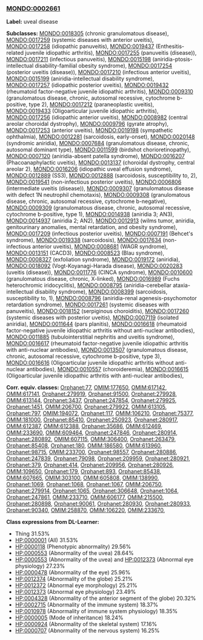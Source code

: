 
### [MONDO:0002661](http://purl.obolibrary.org/obo/MONDO_0002661)
**Label:** uveal disease

**Subclasses:** [MONDO:0018305](http://purl.obolibrary.org/obo/MONDO_0018305) (chronic granulomatous disease), [MONDO:0017259](http://purl.obolibrary.org/obo/MONDO_0017259) (systemic diseases with anterior uveitis), [MONDO:0017258](http://purl.obolibrary.org/obo/MONDO_0017258) (idiopathic panuveitis), [MONDO:0019437](http://purl.obolibrary.org/obo/MONDO_0019437) (Enthesitis-related juvenile idiopathic arthritis), [MONDO:0017255](http://purl.obolibrary.org/obo/MONDO_0017255) (panuveitis (disease)), [MONDO:0017211](http://purl.obolibrary.org/obo/MONDO_0017211) (infectious panuveitis), [MONDO:0015198](http://purl.obolibrary.org/obo/MONDO_0015198) (aniridia-ptosis-intellectual disability-familial obesity syndrome), [MONDO:0017254](http://purl.obolibrary.org/obo/MONDO_0017254) (posterior uveitis (disease)), [MONDO:0017210](http://purl.obolibrary.org/obo/MONDO_0017210) (infectious anterior uveitis), [MONDO:0015199](http://purl.obolibrary.org/obo/MONDO_0015199) (aniridia-intellectual disability syndrome), [MONDO:0017257](http://purl.obolibrary.org/obo/MONDO_0017257) (idiopathic posterior uveitis), [MONDO:0019432](http://purl.obolibrary.org/obo/MONDO_0019432) (rheumatoid factor-negative juvenile idiopathic arthritis), [MONDO:0009310](http://purl.obolibrary.org/obo/MONDO_0009310) (granulomatous disease, chronic, autosomal recessive, cytochrome b-positive, type 2), [MONDO:0017212](http://purl.obolibrary.org/obo/MONDO_0017212) (paraneoplastic uveitis), [MONDO:0019433](http://purl.obolibrary.org/obo/MONDO_0019433) (Oligoarticular juvenile idiopathic arthritis), [MONDO:0017256](http://purl.obolibrary.org/obo/MONDO_0017256) (idiopathic anterior uveitis), [MONDO:0008982](http://purl.obolibrary.org/obo/MONDO_0008982) (central areolar choroidal dystrophy), [MONDO:0009796](http://purl.obolibrary.org/obo/MONDO_0009796) (gyrate atrophy), [MONDO:0017253](http://purl.obolibrary.org/obo/MONDO_0017253) (anterior uveitis), [MONDO:0019198](http://purl.obolibrary.org/obo/MONDO_0019198) (sympathetic ophthalmia), [MONDO:0012281](http://purl.obolibrary.org/obo/MONDO_0012281) (sarcoidosis, early-onset), [MONDO:0020148](http://purl.obolibrary.org/obo/MONDO_0020148) (syndromic aniridia), [MONDO:0007684](http://purl.obolibrary.org/obo/MONDO_0007684) (granulomatous disease, chronic, autosomal dominant type), [MONDO:0011599](http://purl.obolibrary.org/obo/MONDO_0011599) (birdshot chorioretinopathy), [MONDO:0007120](http://purl.obolibrary.org/obo/MONDO_0007120) (aniridia-absent patella syndrome), [MONDO:0016207](http://purl.obolibrary.org/obo/MONDO_0016207) (Phacoanaphylactic uveitis), [MONDO:0013137](http://purl.obolibrary.org/obo/MONDO_0013137) (choroidal dystrophy, central areolar 2), [MONDO:0016206](http://purl.obolibrary.org/obo/MONDO_0016206) (idiopathic uveal effusion syndrome), [MONDO:0012889](http://purl.obolibrary.org/obo/MONDO_0012889) (SS3), [MONDO:0012888](http://purl.obolibrary.org/obo/MONDO_0012888) (sarcoidosis, susceptibility to, 2), [MONDO:0019541](http://purl.obolibrary.org/obo/MONDO_0019541) (non-infectious posterior uveitis), [MONDO:0006806](http://purl.obolibrary.org/obo/MONDO_0006806) (intermediate uveitis (disease)), [MONDO:0009307](http://purl.obolibrary.org/obo/MONDO_0009307) (granulomatous disease with defect 1N neutrophil chemotaxis), [MONDO:0009308](http://purl.obolibrary.org/obo/MONDO_0009308) (granulomatous disease, chronic, autosomal recessive, cytochrome b-negative), [MONDO:0009309](http://purl.obolibrary.org/obo/MONDO_0009309) (granulomatous disease, chronic, autosomal recessive, cytochrome b-positive, type 1), [MONDO:0014938](http://purl.obolibrary.org/obo/MONDO_0014938) (aniridia 3; AN3), [MONDO:0014937](http://purl.obolibrary.org/obo/MONDO_0014937) (aniridia 2; AN2), [MONDO:0012913](http://purl.obolibrary.org/obo/MONDO_0012913) (wilms tumor, aniridia, genitourinary anomalies, mental retardation, and obesity syndrome), [MONDO:0017209](http://purl.obolibrary.org/obo/MONDO_0017209) (infectious posterior uveitis), [MONDO:0007191](http://purl.obolibrary.org/obo/MONDO_0007191) (Behcet's syndrome), [MONDO:0019338](http://purl.obolibrary.org/obo/MONDO_0019338) (sarcoidosis), [MONDO:0017634](http://purl.obolibrary.org/obo/MONDO_0017634) (non-infectious anterior uveitis), [MONDO:0008681](http://purl.obolibrary.org/obo/MONDO_0008681) (WAGR syndrome), [MONDO:0013151](http://purl.obolibrary.org/obo/MONDO_0013151) (CACD3), [MONDO:0008523](http://purl.obolibrary.org/obo/MONDO_0008523) (Blau syndrome), [MONDO:0008327](http://purl.obolibrary.org/obo/MONDO_0008327) (exfoliation syndrome), [MONDO:0019172](http://purl.obolibrary.org/obo/MONDO_0019172) (aniridia), [MONDO:0018092](http://purl.obolibrary.org/obo/MONDO_0018092) (Vogt-Koyanagi-Harada disease), [MONDO:0020283](http://purl.obolibrary.org/obo/MONDO_0020283) (uveitis (disease)), [MONDO:0011776](http://purl.obolibrary.org/obo/MONDO_0011776) (CINCA syndrome), [MONDO:0010600](http://purl.obolibrary.org/obo/MONDO_0010600) (granulomatous disease, chronic, X-linked), [MONDO:0016989](http://purl.obolibrary.org/obo/MONDO_0016989) (Fuchs heterochromic iridocyclitis), [MONDO:0008795](http://purl.obolibrary.org/obo/MONDO_0008795) (aniridia-cerebellar ataxia-intellectual disability syndrome), [MONDO:0008399](http://purl.obolibrary.org/obo/MONDO_0008399) (sarcoidosis, susceptibility to, 1), [MONDO:0008796](http://purl.obolibrary.org/obo/MONDO_0008796) (aniridia-renal agenesis-psychomotor retardation syndrome), [MONDO:0017261](http://purl.obolibrary.org/obo/MONDO_0017261) (systemic diseases with panuveitis), [MONDO:0018152](http://purl.obolibrary.org/obo/MONDO_0018152) (serpiginous choroiditis), [MONDO:0017260](http://purl.obolibrary.org/obo/MONDO_0017260) (systemic diseases with posterior uveitis), [MONDO:0007119](http://purl.obolibrary.org/obo/MONDO_0007119) (isolated aniridia), [MONDO:0011644](http://purl.obolibrary.org/obo/MONDO_0011644) (pars planitis), [MONDO:0016618](http://purl.obolibrary.org/obo/MONDO_0016618) (rheumatoid factor-negative juvenile idiopathic arthritis without anti-nuclear antibodies), [MONDO:0011885](http://purl.obolibrary.org/obo/MONDO_0011885) (tubulointerstitial nephritis and uveitis syndrome), [MONDO:0016617](http://purl.obolibrary.org/obo/MONDO_0016617) (rheumatoid factor-negative juvenile idiopathic arthritis with anti-nuclear antibodies), [MONDO:0013507](http://purl.obolibrary.org/obo/MONDO_0013507) (granulomatous disease, chronic, autosomal recessive, cytochrome b-positive, type 3), [MONDO:0016616](http://purl.obolibrary.org/obo/MONDO_0016616) (Oligoarticular juvenile idiopathic arthritis without anti-nuclear antibodies), [MONDO:0010557](http://purl.obolibrary.org/obo/MONDO_0010557) (choroideremia), [MONDO:0016615](http://purl.obolibrary.org/obo/MONDO_0016615) (Oligoarticular juvenile idiopathic arthritis with anti-nuclear antibodies), 

**Corr. equiv. classes:** [Orphanet:77](http://www.orpha.net/ORDO/Orphanet_77), [OMIM:177650](http://purl.obolibrary.org/obo/OMIM_177650), [OMIM:617142](http://purl.obolibrary.org/obo/OMIM_617142), [OMIM:617141](http://purl.obolibrary.org/obo/OMIM_617141), [Orphanet:279919](http://www.orpha.net/ORDO/Orphanet_279919), [Orphanet:91500](http://www.orpha.net/ORDO/Orphanet_91500), [Orphanet:279928](http://www.orpha.net/ORDO/Orphanet_279928), [OMIM:613144](http://purl.obolibrary.org/obo/OMIM_613144), [Orphanet:3437](http://www.orpha.net/ORDO/Orphanet_3437), [Orphanet:247854](http://www.orpha.net/ORDO/Orphanet_247854), [Orphanet:279925](http://www.orpha.net/ORDO/Orphanet_279925), [Orphanet:1451](http://www.orpha.net/ORDO/Orphanet_1451), [OMIM:206700](http://purl.obolibrary.org/obo/OMIM_206700), [Orphanet:279922](http://www.orpha.net/ORDO/Orphanet_279922), [OMIM:613105](http://purl.obolibrary.org/obo/OMIM_613105), [Orphanet:797](http://www.orpha.net/ORDO/Orphanet_797), [OMIM:194072](http://purl.obolibrary.org/obo/OMIM_194072), [Orphanet:117](http://www.orpha.net/ORDO/Orphanet_117), [OMIM:106210](http://purl.obolibrary.org/obo/OMIM_106210), [Orphanet:75377](http://www.orpha.net/ORDO/Orphanet_75377), [OMIM:181000](http://purl.obolibrary.org/obo/OMIM_181000), [Orphanet:85410](http://www.orpha.net/ORDO/Orphanet_85410), [Orphanet:250923](http://www.orpha.net/ORDO/Orphanet_250923), [Orphanet:280917](http://www.orpha.net/ORDO/Orphanet_280917), [OMIM:612387](http://purl.obolibrary.org/obo/OMIM_612387), [OMIM:612388](http://purl.obolibrary.org/obo/OMIM_612388), [Orphanet:35686](http://www.orpha.net/ORDO/Orphanet_35686), [OMIM:612469](http://purl.obolibrary.org/obo/OMIM_612469), [OMIM:233690](http://purl.obolibrary.org/obo/OMIM_233690), [OMIM:609464](http://purl.obolibrary.org/obo/OMIM_609464), [Orphanet:247846](http://www.orpha.net/ORDO/Orphanet_247846), [Orphanet:280914](http://www.orpha.net/ORDO/Orphanet_280914), [Orphanet:280892](http://www.orpha.net/ORDO/Orphanet_280892), [OMIM:607115](http://purl.obolibrary.org/obo/OMIM_607115), [OMIM:306400](http://purl.obolibrary.org/obo/OMIM_306400), [Orphanet:263479](http://www.orpha.net/ORDO/Orphanet_263479), [Orphanet:85408](http://www.orpha.net/ORDO/Orphanet_85408), [Orphanet:180](http://www.orpha.net/ORDO/Orphanet_180), [OMIM:186580](http://purl.obolibrary.org/obo/OMIM_186580), [OMIM:613960](http://purl.obolibrary.org/obo/OMIM_613960), [Orphanet:98715](http://www.orpha.net/ORDO/Orphanet_98715), [OMIM:233700](http://purl.obolibrary.org/obo/OMIM_233700), [Orphanet:98557](http://www.orpha.net/ORDO/Orphanet_98557), [Orphanet:280886](http://www.orpha.net/ORDO/Orphanet_280886), [Orphanet:247839](http://www.orpha.net/ORDO/Orphanet_247839), [Orphanet:79098](http://www.orpha.net/ORDO/Orphanet_79098), [Orphanet:209959](http://www.orpha.net/ORDO/Orphanet_209959), [Orphanet:280921](http://www.orpha.net/ORDO/Orphanet_280921), [Orphanet:379](http://www.orpha.net/ORDO/Orphanet_379), [Orphanet:414](http://www.orpha.net/ORDO/Orphanet_414), [Orphanet:209956](http://www.orpha.net/ORDO/Orphanet_209956), [Orphanet:280926](http://www.orpha.net/ORDO/Orphanet_280926), [OMIM:109650](http://purl.obolibrary.org/obo/OMIM_109650), [Orphanet:179](http://www.orpha.net/ORDO/Orphanet_179), [Orphanet:893](http://www.orpha.net/ORDO/Orphanet_893), [Orphanet:85438](http://www.orpha.net/ORDO/Orphanet_85438), [OMIM:607665](http://purl.obolibrary.org/obo/OMIM_607665), [OMIM:303100](http://purl.obolibrary.org/obo/OMIM_303100), [OMIM:605808](http://purl.obolibrary.org/obo/OMIM_605808), [OMIM:138990](http://purl.obolibrary.org/obo/OMIM_138990), [Orphanet:1069](http://www.orpha.net/ORDO/Orphanet_1069), [Orphanet:1068](http://www.orpha.net/ORDO/Orphanet_1068), [Orphanet:1067](http://www.orpha.net/ORDO/Orphanet_1067), [OMIM:206750](http://purl.obolibrary.org/obo/OMIM_206750), [Orphanet:279914](http://www.orpha.net/ORDO/Orphanet_279914), [Orphanet:1065](http://www.orpha.net/ORDO/Orphanet_1065), [Orphanet:306648](http://www.orpha.net/ORDO/Orphanet_306648), [Orphanet:1064](http://www.orpha.net/ORDO/Orphanet_1064), [Orphanet:247861](http://www.orpha.net/ORDO/Orphanet_247861), [OMIM:233710](http://purl.obolibrary.org/obo/OMIM_233710), [OMIM:606177](http://purl.obolibrary.org/obo/OMIM_606177), [OMIM:215500](http://purl.obolibrary.org/obo/OMIM_215500), [Orphanet:280898](http://www.orpha.net/ORDO/Orphanet_280898), [Orphanet:90061](http://www.orpha.net/ORDO/Orphanet_90061), [Orphanet:280930](http://www.orpha.net/ORDO/Orphanet_280930), [Orphanet:280933](http://www.orpha.net/ORDO/Orphanet_280933), [Orphanet:90340](http://www.orpha.net/ORDO/Orphanet_90340), [OMIM:258870](http://purl.obolibrary.org/obo/OMIM_258870), [OMIM:106220](http://purl.obolibrary.org/obo/OMIM_106220), [OMIM:233670](http://purl.obolibrary.org/obo/OMIM_233670), 

**Class expressions from DL-Learner:**

- Thing 31.53%
- [HP:0000001](http://purl.obolibrary.org/obo/HP_0000001) (All) 31.53%
- [HP:0000118](http://purl.obolibrary.org/obo/HP_0000118) (Phenotypic abnormality) 29.56%
- [HP:0000553](http://purl.obolibrary.org/obo/HP_0000553) (Abnormality of the uvea) 28.64%
- [HP:0000553](http://purl.obolibrary.org/obo/HP_0000553) (Abnormality of the uvea) and [HP:0012373](http://purl.obolibrary.org/obo/HP_0012373) (Abnormal eye physiology) 27.23%
- [HP:0000478](http://purl.obolibrary.org/obo/HP_0000478) (Abnormality of the eye) 25.96%
- [HP:0012374](http://purl.obolibrary.org/obo/HP_0012374) (Abnormality of the globe) 25.21%
- [HP:0012372](http://purl.obolibrary.org/obo/HP_0012372) (Abnormal eye morphology) 25.21%
- [HP:0012373](http://purl.obolibrary.org/obo/HP_0012373) (Abnormal eye physiology) 23.49%
- [HP:0004328](http://purl.obolibrary.org/obo/HP_0004328) (Abnormality of the anterior segment of the globe) 20.32%
- [HP:0002715](http://purl.obolibrary.org/obo/HP_0002715) (Abnormality of the immune system) 18.37%
- [HP:0010978](http://purl.obolibrary.org/obo/HP_0010978) (Abnormality of immune system physiology) 18.35%
- [HP:0000005](http://purl.obolibrary.org/obo/HP_0000005) (Mode of inheritance) 18.24%
- [HP:0000924](http://purl.obolibrary.org/obo/HP_0000924) (Abnormality of the skeletal system) 17.16%
- [HP:0000707](http://purl.obolibrary.org/obo/HP_0000707) (Abnormality of the nervous system) 16.25%


